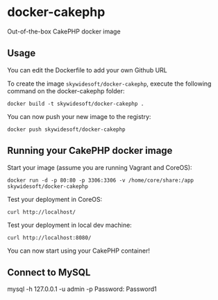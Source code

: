 docker-cakephp
======================

Out-of-the-box CakePHP docker image


Usage
-----

You can edit the Dockerfile to add your own Github URL

To create the image `skywidesoft/docker-cakephp`, execute the following command on the docker-cakephp folder:

	docker build -t skywidesoft/docker-cakephp .

You can now push your new image to the registry:

	docker push skywidesoft/docker-cakephp


Running your CakePHP docker image
-----------------------------------

Start your image (assume you are running Vagrant and CoreOS):

	docker run -d -p 80:80 -p 3306:3306 -v /home/core/share:/app skywidesoft/docker-cakephp

Test your deployment in CoreOS:

	curl http://localhost/

Test your deployment in local dev machine:

	curl http://localhost:8080/

You can now start using your CakePHP container!

Connect to MySQL
----------------
mysql -h 127.0.0.1 -u admin -p
Password: Password1
